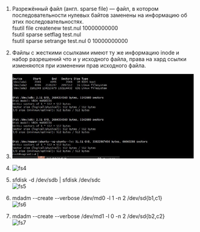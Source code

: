 1. Разрежённый файл (англ. sparse file) — файл, в котором последовательности нулевых байтов заменены на информацию об этих последовательностях.  
fsutil file createnew test.nul 10000000000  
fsutil sparse setflag test.nul  
fsutil sparse setrange test.nul 0 10000000000  

2. Файлы с жесткими ссылками имеют ту же информацию inode и набор разрешений что и у исходного файла, права на хард ссылки изменяются при изменении прав исходного файла.    

3. ![alt text](https://github.com/DSolokhin/devops-netology/blob/master/fs/fs3.JPG)  

4. ![fs4](https://user-images.githubusercontent.com/26553608/151122158-d4173d89-8a8f-4eaa-adc9-1da741dcfd4a.JPG)

5. sfdisk -d /dev/sdb | sfdisk /dev/sdc  
   ![fs5](https://user-images.githubusercontent.com/26553608/151122367-fd83559d-0a17-4973-bd41-1c7ab577f222.JPG)

   
6. mdadm --create --verbose /dev/md0 -l 1 -n 2 /dev/sd{b1,c1}     
  ![fs6](https://user-images.githubusercontent.com/26553608/151126009-bb09d6ba-8891-4ca4-9566-0f8fe8f6a59a.JPG)  
  
7. mdadm --create --verbose /dev/md1 -l 0 -n 2 /dev/sd{b2,c2}  
   ![fs7](https://user-images.githubusercontent.com/26553608/151127143-3306fd6c-6c42-426c-bf30-c37e59228cb6.JPG)


   


